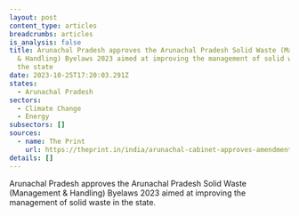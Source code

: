 ```yaml
---
layout: post
content_type: articles
breadcrumbs: articles
is_analysis: false
title: Arunachal Pradesh approves the Arunachal Pradesh Solid Waste (Management
  & Handling) Byelaws 2023 aimed at improving the management of solid waste in
  the state
date: 2023-10-25T17:20:03.291Z
states:
  - Arunachal Pradesh
sectors:
  - Climate Change
  - Energy
subsectors: []
sources:
  - name: The Print
    url: https://theprint.in/india/arunachal-cabinet-approves-amendment-of-state-industrial-investment-policy/1809248/
details: []
---
```

Arunachal Pradesh approves the Arunachal Pradesh Solid Waste (Management & Handling) Byelaws 2023 aimed at improving the management of solid waste in the state.